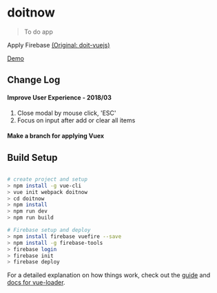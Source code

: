 # doitnow

> To do app

 Apply Firebase [(Original: doit-vuejs)](https://github.com/joshua1988/doit-vuejs) <br>

[Demo](https://doitnow-53d8d.firebaseapp.com)

## Change Log
#### Improve User Experience - 2018/03
  1. Close modal by mouse click, 'ESC'
  2. Focus on input after add or clear all items

#### Make a branch for applying Vuex

## Build Setup

``` bash

# create project and setup
> npm install -g vue-cli
> vue init webpack doitnow
> cd doitnow
> npm install
> npm run dev
> npm run build

# Firebase setup and deploy
> npm install firebase vuefire --save
> npm install -g firebase-tools
> firebase login
> firebase init
> firebase deploy

```
For a detailed explanation on how things work, check out the [guide](http://vuejs-templates.github.io/webpack/) and [docs for vue-loader](http://vuejs.github.io/vue-loader).
